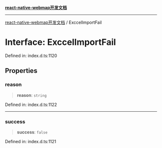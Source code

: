 [**react-native-webmap开发文档**](../README.md)

***

[react-native-webmap开发文档](../globals.md) / ExccelImportFail

# Interface: ExccelImportFail

Defined in: index.d.ts:1120

## Properties

### reason

> **reason**: `string`

Defined in: index.d.ts:1122

***

### success

> **success**: `false`

Defined in: index.d.ts:1121
